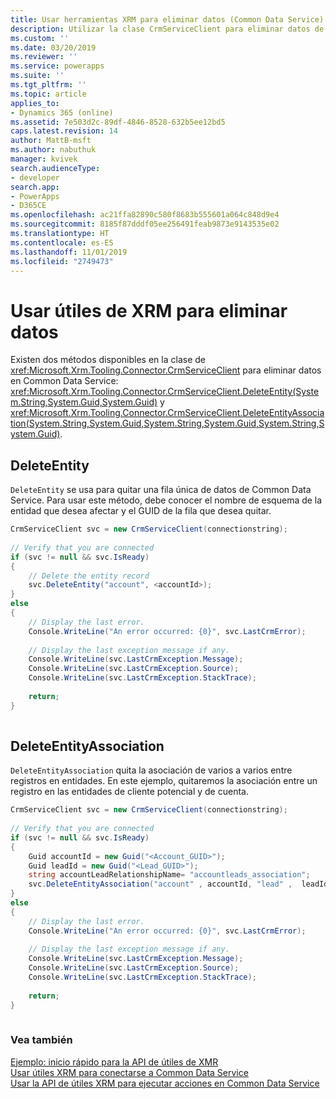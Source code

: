 ```yaml
---
title: Usar herramientas XRM para eliminar datos (Common Data Service)| Microsoft Docs
description: Utilizar la clase CrmServiceClient para eliminar datos de Common Data Service
ms.custom: ''
ms.date: 03/20/2019
ms.reviewer: ''
ms.service: powerapps
ms.suite: ''
ms.tgt_pltfrm: ''
ms.topic: article
applies_to:
- Dynamics 365 (online)
ms.assetid: 7e503d2c-89df-4846-8528-632b5ee12bd5
caps.latest.revision: 14
author: MattB-msft
ms.author: nabuthuk
manager: kvivek
search.audienceType:
- developer
search.app:
- PowerApps
- D365CE
ms.openlocfilehash: ac21ffa82890c580f8683b555601a064c848d9e4
ms.sourcegitcommit: 8185f87dddf05ee256491feab9873e9143535e02
ms.translationtype: HT
ms.contentlocale: es-ES
ms.lasthandoff: 11/01/2019
ms.locfileid: "2749473"
---
```

# <a name="use-xrm-tooling-to-delete-data"></a>Usar útiles de XRM para eliminar datos

Existen dos métodos disponibles en la clase de <xref:Microsoft.Xrm.Tooling.Connector.CrmServiceClient> para eliminar datos en Common Data Service: <xref:Microsoft.Xrm.Tooling.Connector.CrmServiceClient.DeleteEntity(System.String,System.Guid,System.Guid)> y <xref:Microsoft.Xrm.Tooling.Connector.CrmServiceClient.DeleteEntityAssociation(System.String,System.Guid,System.String,System.Guid,System.String,System.Guid)>.  
  
## <a name="deleteentity"></a>DeleteEntity  

`DeleteEntity` se usa para quitar una fila única de datos de Common Data Service. Para usar este método, debe conocer el nombre de esquema de la entidad que desea afectar y el GUID de la fila que desea quitar.  
  
```csharp  
CrmServiceClient svc = new CrmServiceClient(connectionstring);  
  
// Verify that you are connected  
if (svc != null && svc.IsReady)  
{  
    // Delete the entity record  
    svc.DeleteEntity("account", <accountId>);  
}  
else  
{  
    // Display the last error.  
    Console.WriteLine("An error occurred: {0}", svc.LastCrmError);  
  
    // Display the last exception message if any.  
    Console.WriteLine(svc.LastCrmException.Message);  
    Console.WriteLine(svc.LastCrmException.Source);  
    Console.WriteLine(svc.LastCrmException.StackTrace);  
  
    return;  
}  
  
```  
  
## <a name="deleteentityassociation"></a>DeleteEntityAssociation  

`DeleteEntityAssociation` quita la asociación de varios a varios entre registros en entidades. En este ejemplo, quitaremos la asociación entre un registro en las entidades de cliente potencial y de cuenta.  
  
```csharp  
CrmServiceClient svc = new CrmServiceClient(connectionstring);  
  
// Verify that you are connected  
if (svc != null && svc.IsReady)  
{  
    Guid accountId = new Guid("<Account_GUID>");  
    Guid leadId = new Guid("<Lead_GUID>");  
    string accountLeadRelationshipName= "accountleads_association";   
    svc.DeleteEntityAssociation("account" , accountId, "lead" ,  leadId, accountLeadRelationshipName)  
}  
else  
{  
    // Display the last error.  
    Console.WriteLine("An error occurred: {0}", svc.LastCrmError);  
  
    // Display the last exception message if any.  
    Console.WriteLine(svc.LastCrmException.Message);  
    Console.WriteLine(svc.LastCrmException.Source);  
    Console.WriteLine(svc.LastCrmException.StackTrace);  
  
    return;  
}  
  
```  
  
### <a name="see-also"></a>Vea también  

[Ejemplo: inicio rápido para la API de útiles de XMR](sample-quick-start-xrm-tooling-api.md)<br />
[Usar útiles XRM para conectarse a Common Data Service](use-crmserviceclient-constructors-connect.md)<br />
[Usar la API de útiles XRM para ejecutar acciones en Common Data Service](use-xrm-tooling-execute-actions.md)
